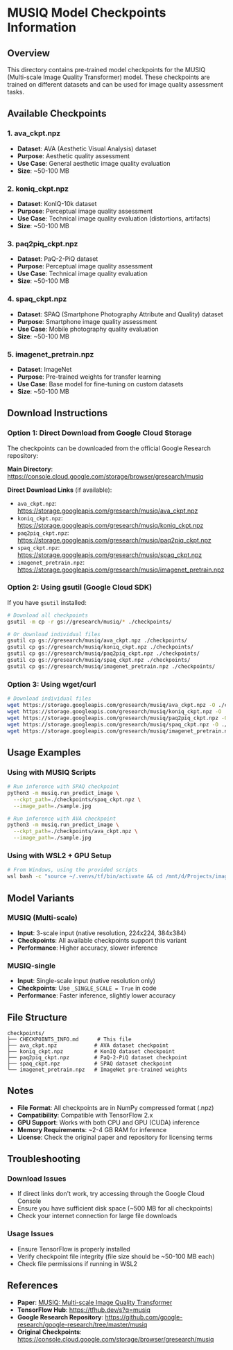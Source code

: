 # MUSIQ Model Checkpoints Information

## Overview

This directory contains pre-trained model checkpoints for the MUSIQ (Multi-scale Image Quality Transformer) model. These checkpoints are trained on different datasets and can be used for image quality assessment tasks.

## Available Checkpoints

### 1. **ava_ckpt.npz**
- **Dataset**: AVA (Aesthetic Visual Analysis) dataset
- **Purpose**: Aesthetic quality assessment
- **Use Case**: General aesthetic image quality evaluation
- **Size**: ~50-100 MB

### 2. **koniq_ckpt.npz**
- **Dataset**: KonIQ-10k dataset
- **Purpose**: Perceptual image quality assessment
- **Use Case**: Technical image quality evaluation (distortions, artifacts)
- **Size**: ~50-100 MB

### 3. **paq2piq_ckpt.npz**
- **Dataset**: PaQ-2-PiQ dataset
- **Purpose**: Perceptual image quality assessment
- **Use Case**: Technical image quality evaluation
- **Size**: ~50-100 MB

### 4. **spaq_ckpt.npz**
- **Dataset**: SPAQ (Smartphone Photography Attribute and Quality) dataset
- **Purpose**: Smartphone image quality assessment
- **Use Case**: Mobile photography quality evaluation
- **Size**: ~50-100 MB

### 5. **imagenet_pretrain.npz**
- **Dataset**: ImageNet
- **Purpose**: Pre-trained weights for transfer learning
- **Use Case**: Base model for fine-tuning on custom datasets
- **Size**: ~50-100 MB

## Download Instructions

### Option 1: Direct Download from Google Cloud Storage
The checkpoints can be downloaded from the official Google Research repository:

**Main Directory**: https://console.cloud.google.com/storage/browser/gresearch/musiq

**Direct Download Links** (if available):
- `ava_ckpt.npz`: https://storage.googleapis.com/gresearch/musiq/ava_ckpt.npz
- `koniq_ckpt.npz`: https://storage.googleapis.com/gresearch/musiq/koniq_ckpt.npz
- `paq2piq_ckpt.npz`: https://storage.googleapis.com/gresearch/musiq/paq2piq_ckpt.npz
- `spaq_ckpt.npz`: https://storage.googleapis.com/gresearch/musiq/spaq_ckpt.npz
- `imagenet_pretrain.npz`: https://storage.googleapis.com/gresearch/musiq/imagenet_pretrain.npz

### Option 2: Using gsutil (Google Cloud SDK)
If you have `gsutil` installed:

```bash
# Download all checkpoints
gsutil -m cp -r gs://gresearch/musiq/* ./checkpoints/

# Or download individual files
gsutil cp gs://gresearch/musiq/ava_ckpt.npz ./checkpoints/
gsutil cp gs://gresearch/musiq/koniq_ckpt.npz ./checkpoints/
gsutil cp gs://gresearch/musiq/paq2piq_ckpt.npz ./checkpoints/
gsutil cp gs://gresearch/musiq/spaq_ckpt.npz ./checkpoints/
gsutil cp gs://gresearch/musiq/imagenet_pretrain.npz ./checkpoints/
```

### Option 3: Using wget/curl
```bash
# Download individual files
wget https://storage.googleapis.com/gresearch/musiq/ava_ckpt.npz -O ./checkpoints/ava_ckpt.npz
wget https://storage.googleapis.com/gresearch/musiq/koniq_ckpt.npz -O ./checkpoints/koniq_ckpt.npz
wget https://storage.googleapis.com/gresearch/musiq/paq2piq_ckpt.npz -O ./checkpoints/paq2piq_ckpt.npz
wget https://storage.googleapis.com/gresearch/musiq/spaq_ckpt.npz -O ./checkpoints/spaq_ckpt.npz
wget https://storage.googleapis.com/gresearch/musiq/imagenet_pretrain.npz -O ./checkpoints/imagenet_pretrain.npz
```

## Usage Examples

### Using with MUSIQ Scripts
```bash
# Run inference with SPAQ checkpoint
python3 -m musiq.run_predict_image \
  --ckpt_path=./checkpoints/spaq_ckpt.npz \
  --image_path=./sample.jpg

# Run inference with AVA checkpoint
python3 -m musiq.run_predict_image \
  --ckpt_path=./checkpoints/ava_ckpt.npz \
  --image_path=./sample.jpg
```

### Using with WSL2 + GPU Setup
```bash
# From Windows, using the provided scripts
wsl bash -c "source ~/.venvs/tf/bin/activate && cd /mnt/d/Projects/image-scoring && python run_musiq_gpu.py --checkpoint ./musiq_original/checkpoints/spaq_ckpt.npz --image ./sample.jpg"
```

## Model Variants

### MUSIQ (Multi-scale)
- **Input**: 3-scale input (native resolution, 224x224, 384x384)
- **Checkpoints**: All available checkpoints support this variant
- **Performance**: Higher accuracy, slower inference

### MUSIQ-single
- **Input**: Single-scale input (native resolution only)
- **Checkpoints**: Use `_SINGLE_SCALE = True` in code
- **Performance**: Faster inference, slightly lower accuracy

## File Structure
```
checkpoints/
├── CHECKPOINTS_INFO.md      # This file
├── ava_ckpt.npz            # AVA dataset checkpoint
├── koniq_ckpt.npz          # KonIQ dataset checkpoint
├── paq2piq_ckpt.npz        # PaQ-2-PiQ dataset checkpoint
├── spaq_ckpt.npz           # SPAQ dataset checkpoint
└── imagenet_pretrain.npz   # ImageNet pre-trained weights
```

## Notes

- **File Format**: All checkpoints are in NumPy compressed format (.npz)
- **Compatibility**: Compatible with TensorFlow 2.x
- **GPU Support**: Works with both CPU and GPU (CUDA) inference
- **Memory Requirements**: ~2-4 GB RAM for inference
- **License**: Check the original paper and repository for licensing terms

## Troubleshooting

### Download Issues
- If direct links don't work, try accessing through the Google Cloud Console
- Ensure you have sufficient disk space (~500 MB for all checkpoints)
- Check your internet connection for large file downloads

### Usage Issues
- Ensure TensorFlow is properly installed
- Verify checkpoint file integrity (file size should be ~50-100 MB each)
- Check file permissions if running in WSL2

## References

- **Paper**: [MUSIQ: Multi-scale Image Quality Transformer](https://arxiv.org/abs/2108.05997)
- **TensorFlow Hub**: https://tfhub.dev/s?q=musiq
- **Google Research Repository**: https://github.com/google-research/google-research/tree/master/musiq
- **Original Checkpoints**: https://console.cloud.google.com/storage/browser/gresearch/musiq

